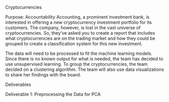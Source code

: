 Cryptocurrencies

Purpose:
Accountability Accounting, a prominent investment bank, is interested in offering a new cryptocurrency investment portfolio for its customers. The company, however, is lost in the vast universe of cryptocurrencies. So, they’ve asked you to create a report that includes what cryptocurrencies are on the trading market and how they could be grouped to create a classification system for this new investment.

The data will need to be processed to fit the machine learning models. Since there is no known output for what  is needed, the team has decided to use unsupervised learning. To group the cryptocurrencies, the team decided on a clustering algorithm. The team will also use data visualizations to share her findings with the board.

Deliverables

Deliverable 1: Preprocessing the Data for PCA



